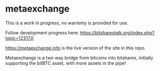 metaexchange
============

This is a work in progress, no warrenty is provided for use.

Follow development progress here: https://bitsharestalk.org/index.php?topic=12317.0

https://metaexchange.info is the live version of the site in this repo.

Metaexchange is a two way bridge from bitcoins into bitshares, initially supporting the bitBTC asset, with more assets in the pipe!
